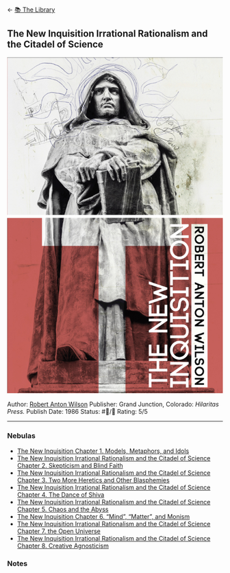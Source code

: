\<- [📚 The Library](🔮%20The%20Cosmos/The%20Library.md)

## The New Inquisition Irrational Rationalism and the Citadel of Science

[ ![150](%E2%9A%99%EF%B8%8F%20Tools/%F0%9F%93%B8%20Images/49F3107E-ECA0-4AAA-B37D-76AA1D12F571.jpeg) ](https://www.amazon.com/New-Inquisition-Irrational-Rationalism-Citadel/dp/1734473541/ref=mp_s_a_1_1?crid=14Q4I6Y70QE5B&keywords=the+new+inquisition&qid=1656703532&sprefix=the+new+inqui%2Caps%2C86&sr=8-1#aw-udpv3-customer-reviews_feature_div)

Author: [Robert Anton Wilson]()
Publisher: Grand Junction, Colorado: *Hilaritas Press.*
Publish Date: 1986
Status: #💫/💫 
Rating: 5/5

---

### Nebulas

* [The New Inquisition Chapter 1. Models, Metaphors, and Idols](The%20New%20Inquisition%20Chapter%201.%20Models,%20Metaphors,%20and%20Idols.md)
* [The New Inquisition Irrational Rationalism and the Citadel of Science Chapter 2. Skepticism and Blind Faith](The%20New%20Inquisition%20Irrational%20Rationalism%20and%20the%20Citadel%20of%20Science%20Chapter%202.%20Skepticism%20and%20Blind%20Faith.md)
* [The New Inquisition Irrational Rationalism and the Citadel of Science Chapter 3. Two More Heretics and Other Blasphemies](The%20New%20Inquisition%20Irrational%20Rationalism%20and%20the%20Citadel%20of%20Science%20Chapter%203.%20Two%20More%20Heretics%20and%20Other%20Blasphemies.md)
* [The New Inquisition Irrational Rationalism and the Citadel of Science Chapter 4. The Dance of Shiva](The%20New%20Inquisition%20Irrational%20Rationalism%20and%20the%20Citadel%20of%20Science%20Chapter%204.%20The%20Dance%20of%20Shiva.md)
* [The New Inquisition Irrational Rationalism and the Citadel of Science Chapter 5. Chaos and the Abyss](The%20New%20Inquisition%20Irrational%20Rationalism%20and%20the%20Citadel%20of%20Science%20Chapter%205.%20Chaos%20and%20the%20Abyss.md)
* [The New Inquisition Chapter 6. “Mind”, “Matter”, and Monism](The%20New%20Inquisition%20Chapter%206.%20%E2%80%9CMind%E2%80%9D,%20%E2%80%9CMatter%E2%80%9D,%20and%20Monism.md) 
* [The New Inquisition Irrational Rationalism and the Citadel of Science Chapter 7. the Open Universe](The%20New%20Inquisition%20Irrational%20Rationalism%20and%20the%20Citadel%20of%20Science%20Chapter%207.%20the%20Open%20Universe.md) 
* [The New Inquisition Irrational Rationalism and the Citadel of Science Chapter 8. Creative Agnosticism](The%20New%20Inquisition%20Irrational%20Rationalism%20and%20the%20Citadel%20of%20Science%20Chapter%208.%20Creative%20Agnosticism.md) 

### Notes
